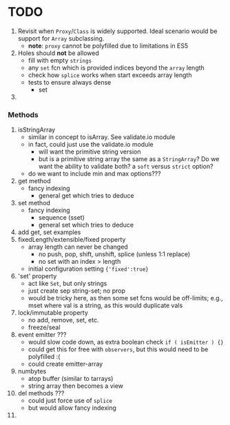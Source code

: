 TODO
====

1. Revisit when `Proxy`/`Class` is widely supported. Ideal scenario would be support for `Array` subclassing.
	-	__note__: `proxy` cannot be polyfilled due to limitations in ES5
2. Holes should __not__ be allowed
	-	fill with empty `strings`
	-	any `set` fcn which is provided indices beyond the `array` length
	-	check how `splice` works when start exceeds array length
	-	tests to ensure always dense
		-	set
3.


### Methods

1. isStringArray
	-	similar in concept to isArray. See validate.io module
	-	in fact, could just use the validate.io module
		-	will want the primitive string version
		-	but is a primitive string array the same as a `StringArray`? Do we want the ability to validate both? a `soft` versus `strict` option?
	-	do we want to include min and max options???
2. get method
	-	fancy indexing
		-	general get which tries to deduce
3. set method
	-	fancy indexing
		-	sequence (sset)
		-	general set which tries to deduce
4. add get, set examples
5. fixedLength/extensible/fixed property
	-	array length can never be changed
		-	no push, pop, shift, unshift, splice (unless 1:1 replace)
		-	no set with an index > length
	-	initial configuration setting `{'fixed':true}`
6. 'set' property
	-	act like `Set`, but only strings
	-	just create sep string-set; no prop
	-	would be tricky here, as then some set fcns would be off-limits; e.g., mset where val is a string, as this would duplicate vals
7. lock/immutable property
	-	no add, remove, set, etc.
	-	freeze/seal
8. event emitter ???
	-	would slow code down, as extra boolean check `if ( isEmitter ) {}`
	-	could get this for free with `observers`, but this would need to be polyfilled :(
	-	could create emitter-array
9. numbytes
	-	atop buffer (similar to tarrays)
	-	string array then becomes a view
10. del methods ???
	-	could just force use of `splice`
	-	but would allow fancy indexing
11. 

